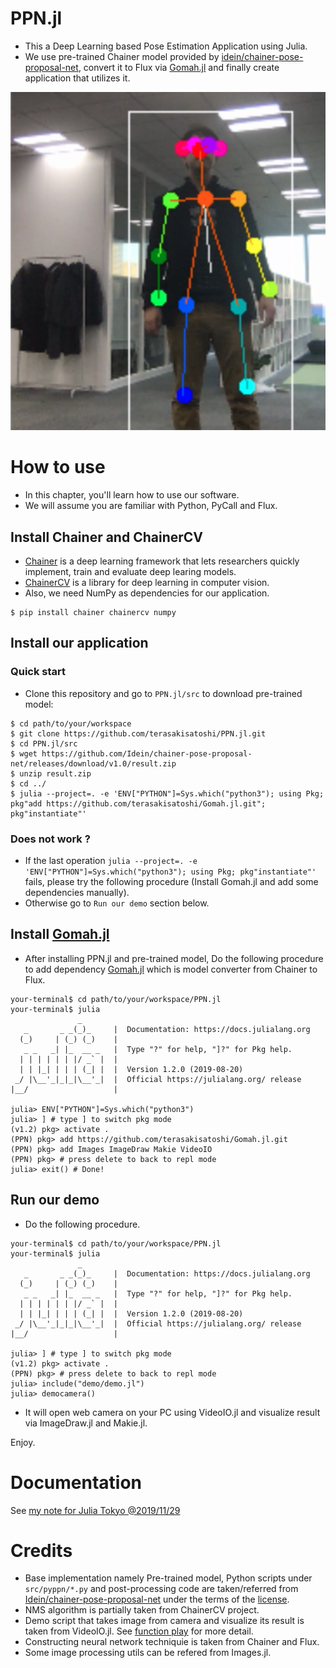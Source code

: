 # PPN.jl

- This a Deep Learning based Pose Estimation Application using Julia.
- We use pre-trained Chainer model provided by [idein/chainer-pose-proposal-net](https://github.com/Idein/chainer-pose-proposal-net), convert it to Flux via [Gomah.jl](https://github.com/terasakisatoshi/Gomah.jl) and finally create application that utilizes it.

![](docs/result.png)

# How to use

- In this chapter, you'll learn how to use our software.
- We will assume you are familiar with Python, PyCall and Flux.


## Install Chainer and ChainerCV

- [Chainer](https://chainer.org/) is a deep learning framework that lets researchers quickly implement, train and evaluate deep learing models.
- [ChainerCV](https://github.com/chainer/chainercv) is a library for deep learning in computer vision.
- Also, we need NumPy as dependencies for our application.

```
$ pip install chainer chainercv numpy
```

## Install our application

### Quick start

- Clone this repository and go to `PPN.jl/src` to download pre-trained model:

```console
$ cd path/to/your/workspace
$ git clone https://github.com/terasakisatoshi/PPN.jl.git
$ cd PPN.jl/src
$ wget https://github.com/Idein/chainer-pose-proposal-net/releases/download/v1.0/result.zip
$ unzip result.zip
$ cd ../
$ julia --project=. -e 'ENV["PYTHON"]=Sys.which("python3"); using Pkg; pkg"add https://github.com/terasakisatoshi/Gomah.jl.git"; pkg"instantiate"'
```

### Does not work ?
- If the last operation `julia --project=. -e 'ENV["PYTHON"]=Sys.which("python3"); using Pkg; pkg"instantiate"'` fails, please try the following procedure (Install Gomah.jl and add some dependencies manually).
- Otherwise go to `Run our demo` section below.

## Install [Gomah.jl](https://github.com/terasakisatoshi/Gomah.jl)

- After installing PPN.jl and pre-trained model, Do the following procedure to add dependency [Gomah.jl](https://github.com/terasakisatoshi/Gomah.jl) which is model converter from Chainer to Flux.

```console
your-terminal$ cd path/to/your/workspace/PPN.jl
your-terminal$ julia
               _
   _       _ _(_)_     |  Documentation: https://docs.julialang.org
  (_)     | (_) (_)    |
   _ _   _| |_  __ _   |  Type "?" for help, "]?" for Pkg help.
  | | | | | | |/ _` |  |
  | | |_| | | | (_| |  |  Version 1.2.0 (2019-08-20)
 _/ |\__'_|_|_|\__'_|  |  Official https://julialang.org/ release
|__/                   |

julia> ENV["PYTHON"]=Sys.which("python3")
julia> ] # type ] to switch pkg mode
(v1.2) pkg> activate .
(PPN) pkg> add https://github.com/terasakisatoshi/Gomah.jl.git
(PPN) pkg> add Images ImageDraw Makie VideoIO
(PPN) pkg> # press delete to back to repl mode
julia> exit() # Done!
```

## Run our demo

- Do the following procedure.

```console
your-terminal$ cd path/to/your/workspace/PPN.jl
your-terminal$ julia
               _
   _       _ _(_)_     |  Documentation: https://docs.julialang.org
  (_)     | (_) (_)    |
   _ _   _| |_  __ _   |  Type "?" for help, "]?" for Pkg help.
  | | | | | | |/ _` |  |
  | | |_| | | | (_| |  |  Version 1.2.0 (2019-08-20)
 _/ |\__'_|_|_|\__'_|  |  Official https://julialang.org/ release
|__/                   |

julia> ] # type ] to switch pkg mode
(v1.2) pkg> activate .
(PPN) pkg> # press delete to back to repl mode
julia> include("demo/demo.jl")
julia> democamera()
```

- It will open web camera on your PC using VideoIO.jl and visualize result via ImageDraw.jl and Makie.jl.

Enjoy.

# Documentation

See [my note for Julia Tokyo @2019/11/29](docs/juliatokyo20191129.pdf)

# Credits

- Base implementation namely Pre-trained model, Python scripts under `src/pyppn/*.py` and post-processing code are taken/referred from [Idein/chainer-pose-proposal-net](https://github.com/Idein/chainer-pose-proposal-net) under the terms of the [license](https://github.com/Idein/chainer-pose-proposal-net/blob/master/LICENSE).
- NMS algorithm is partially taken from ChainerCV project.
- Demo script that takes image from camera and visualize its result is taken from VideoIO.jl. See [function play](https://github.com/JuliaIO/VideoIO.jl/blob/master/src/VideoIO.jl) for more detail.
- Constructing neural network techniquie is taken from Chainer and Flux.
- Some image processing utils can be refered from Images.jl.
